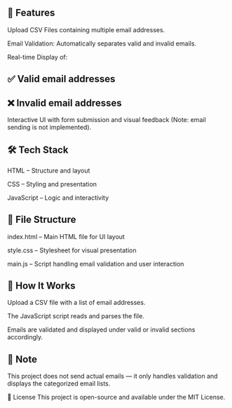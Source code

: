 ## 🚀 Features
Upload CSV Files containing multiple email addresses.

Email Validation: Automatically separates valid and invalid emails.

Real-time Display of:

## ✅ Valid email addresses

## ❌ Invalid email addresses

Interactive UI with form submission and visual feedback (Note: email sending is not implemented).

## 🛠️ Tech Stack
HTML – Structure and layout

CSS – Styling and presentation

JavaScript – Logic and interactivity

## 📁 File Structure
index.html – Main HTML file for UI layout

style.css – Stylesheet for visual presentation

main.js – Script handling email validation and user interaction

## 🔧 How It Works
Upload a CSV file with a list of email addresses.

The JavaScript script reads and parses the file.

Emails are validated and displayed under valid or invalid sections accordingly.

## 📌 Note
This project does not send actual emails — it only handles validation and displays the categorized email lists.

📄 License
This project is open-source and available under the MIT License.

